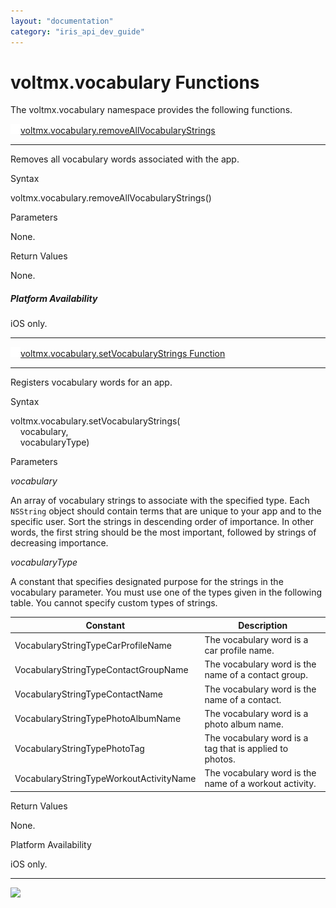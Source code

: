 ```yaml
---
layout: "documentation"
category: "iris_api_dev_guide"
---
```

                            

voltmx.vocabulary Functions
=========================

The voltmx.vocabulary namespace provides the following functions.

[![Closed](../Skins/Default/Stylesheets/Images/transparent.gif)](javascript:void(0);)[voltmx.vocabulary.removeAllVocabularyStrings](javascript:void(0);) 

* * *

Removes all vocabulary words associated with the app.

Syntax

voltmx.vocabulary.removeAllVocabularyStrings()

Parameters

None.

Return Values

None.

##### Platform Availability

iOS only.

* * *

[![Closed](../Skins/Default/Stylesheets/Images/transparent.gif)](javascript:void(0);)[voltmx.vocabulary.setVocabularyStrings Function](javascript:void(0);)

* * *

Registers vocabulary words for an app.

Syntax

voltmx.vocabulary.setVocabularyStrings(  
    vocabulary,  
    vocabularyType)

Parameters

_vocabulary_

An array of vocabulary strings to associate with the specified type. Each `NSString` object should contain terms that are unique to your app and to the specific user. Sort the strings in descending order of importance. In other words, the first string should be the most important, followed by strings of decreasing importance.

_vocabularyType_

A constant that specifies designated purpose for the strings in the vocabulary parameter. You must use one of the types given in the following table. You cannot specify custom types of strings.  

| Constant | Description |
| --- | --- |
| VocabularyStringTypeCarProfileName | The vocabulary word is a car profile name. |
| VocabularyStringTypeContactGroupName | The vocabulary word is the name of a contact group. |
| VocabularyStringTypeContactName | The vocabulary word is the name of a contact. |
| VocabularyStringTypePhotoAlbumName | The vocabulary word is a photo album name. |
| VocabularyStringTypePhotoTag | The vocabulary word is a tag that is applied to photos. |
| VocabularyStringTypeWorkoutActivityName | The vocabulary word is the name of a workout activity. |

Return Values

None.

Platform Availability

iOS only.

* * *

![](resources/prettify/onload.png)
